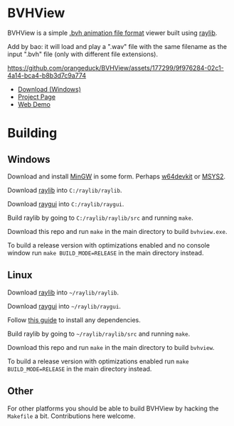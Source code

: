 # BVHView

BVHView is a simple [.bvh animation file format](https://research.cs.wisc.edu/graphics/Courses/cs-838-1999/Jeff/BVH.html) viewer built using [raylib](https://www.raylib.com/).

Add by bao: it will load and play a ".wav" file with the same filename as the input ".bvh" file (only with different file extensions). 



https://github.com/orangeduck/BVHView/assets/177299/9f976284-02c1-4a14-bca4-b8b3d7c9a774



* [Download (Windows)](https://theorangeduck.com/media/uploads/BVHView/bvhview.zip)
* [Project Page](https://theorangeduck.com/page/bvhview)
* [Web Demo](https://theorangeduck.com/media/uploads/BVHView/bvhview.html)

# Building

## Windows

Download and install [MinGW](https://www.mingw-w64.org/) in some form. Perhaps [w64devkit](https://www.mingw-w64.org/downloads/#w64devkit) or [MSYS2](https://www.mingw-w64.org/downloads/#msys2).

Download [raylib](https://github.com/raysan5/raylib) into `C:/raylib/raylib`.

Download [raygui](https://github.com/raysan5/raygui) into `C:/raylib/raygui`.

Build raylib by going to `C:/raylib/raylib/src` and running `make`.

Download this repo and run `make` in the main directory to build `bvhview.exe`.

To build a release version with optimizations enabled and no console window run `make BUILD_MODE=RELEASE` in the main directory instead.

## Linux

Download [raylib](https://github.com/raysan5/raylib) into `~/raylib/raylib`.

Download [raygui](https://github.com/raysan5/raygui) into `~/raylib/raygui`.

Follow [this guide](https://github.com/raysan5/raylib/wiki/Working-on-GNU-Linux) to install any dependencies. 

Build raylib by going to `~/raylib/raylib/src` and running `make`.

Download this repo and run `make` in the main directory to build `bvhview`.

To build a release version with optimizations enabled run `make BUILD_MODE=RELEASE` in the main directory instead.

## Other

For other platforms you should be able to build BVHView by hacking the `Makefile` a bit. Contributions here welcome.

